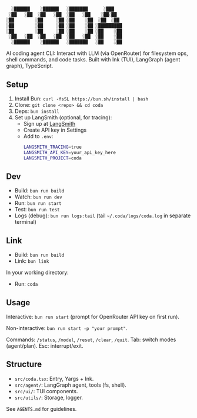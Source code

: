 ```bash
  ░██████    ░██████   ░███████      ░███    
 ░██   ░██  ░██   ░██  ░██   ░██    ░██░██   
░██        ░██     ░██ ░██    ░██  ░██  ░██  
░██        ░██     ░██ ░██    ░██ ░█████████ 
░██        ░██     ░██ ░██    ░██ ░██    ░██ 
 ░██   ░██  ░██   ░██  ░██   ░██  ░██    ░██ 
  ░██████    ░██████   ░███████   ░██    ░██ 
```
AI coding agent CLI: Interact with LLM (via OpenRouter) for filesystem ops, shell commands, and code tasks. Built with Ink (TUI), LangGraph (agent graph), TypeScript.

## Setup

1. Install Bun: `curl -fsSL https://bun.sh/install | bash`
2. Clone: `git clone <repo> && cd coda`
3. Deps: `bun install`
4. Set up LangSmith (optional, for tracing):
   - Sign up at [LangSmith](https://smith.langchain.com)
   - Create API key in Settings
   - Add to `.env`:
     ```bash
     LANGSMITH_TRACING=true
     LANGSMITH_API_KEY=your_api_key_here
     LANGSMITH_PROJECT=coda
     ```

## Dev

- Build: `bun run build`
- Watch: `bun run dev`
- Run: `bun run start`
- Test: `bun run test`
- Logs (debug): `bun run logs:tail` (tail `~/.coda/logs/coda.log` in separate terminal)


## Link
- Build: `bun run build`
- Link: `bun link`

In your working directory:
- Run: `coda`

## Usage

Interactive: `bun run start` (prompt for OpenRouter API key on first run).

Non-interactive: `bun run start -p "your prompt"`.

Commands: `/status`, `/model`, `/reset`, `/clear`, `/quit`. Tab: switch modes (agent/plan). Esc: interrupt/exit.

## Structure

- `src/coda.tsx`: Entry, Yargs + Ink.
- `src/agent/`: LangGraph agent, tools (fs, shell).
- `src/ui/`: TUI components.
- `src/utils/`: Storage, logger.

See `AGENTS.md` for guidelines.